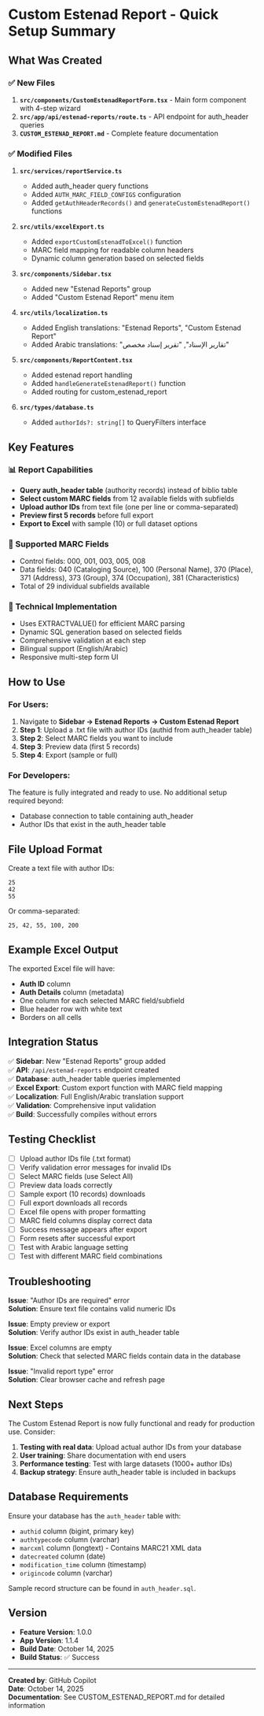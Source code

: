 # Custom Estenad Report - Quick Setup Summary

## What Was Created

### ✅ New Files
1. **`src/components/CustomEstenadReportForm.tsx`** - Main form component with 4-step wizard
2. **`src/app/api/estenad-reports/route.ts`** - API endpoint for auth_header queries
3. **`CUSTOM_ESTENAD_REPORT.md`** - Complete feature documentation

### ✅ Modified Files
1. **`src/services/reportService.ts`**
   - Added auth_header query functions
   - Added `AUTH_MARC_FIELD_CONFIGS` configuration
   - Added `getAuthHeaderRecords()` and `generateCustomEstenadReport()` functions

2. **`src/utils/excelExport.ts`**
   - Added `exportCustomEstenadToExcel()` function
   - MARC field mapping for readable column headers
   - Dynamic column generation based on selected fields

3. **`src/components/Sidebar.tsx`**
   - Added new "Estenad Reports" group
   - Added "Custom Estenad Report" menu item

4. **`src/utils/localization.ts`**
   - Added English translations: "Estenad Reports", "Custom Estenad Report"
   - Added Arabic translations: "تقارير الإسناد", "تقرير إسناد مخصص"

5. **`src/components/ReportContent.tsx`**
   - Added estenad report handling
   - Added `handleGenerateEstenadReport()` function
   - Added routing for custom_estenad_report

6. **`src/types/database.ts`**
   - Added `authorIds?: string[]` to QueryFilters interface

## Key Features

### 📊 Report Capabilities
- **Query auth_header table** (authority records) instead of biblio table
- **Select custom MARC fields** from 12 available fields with subfields
- **Upload author IDs** from text file (one per line or comma-separated)
- **Preview first 5 records** before full export
- **Export to Excel** with sample (10) or full dataset options

### 🎯 Supported MARC Fields
- Control fields: 000, 001, 003, 005, 008
- Data fields: 040 (Cataloging Source), 100 (Personal Name), 370 (Place), 371 (Address), 373 (Group), 374 (Occupation), 381 (Characteristics)
- Total of 29 individual subfields available

### 🔧 Technical Implementation
- Uses EXTRACTVALUE() for efficient MARC parsing
- Dynamic SQL generation based on selected fields
- Comprehensive validation at each step
- Bilingual support (English/Arabic)
- Responsive multi-step form UI

## How to Use

### For Users:
1. Navigate to **Sidebar → Estenad Reports → Custom Estenad Report**
2. **Step 1**: Upload a .txt file with author IDs (authid from auth_header table)
3. **Step 2**: Select MARC fields you want to include
4. **Step 3**: Preview data (first 5 records)
5. **Step 4**: Export (sample or full)

### For Developers:
The feature is fully integrated and ready to use. No additional setup required beyond:
- Database connection to table containing auth_header
- Author IDs that exist in the auth_header table

## File Upload Format

Create a text file with author IDs:
```
25
42
55
```

Or comma-separated:
```
25, 42, 55, 100, 200
```

## Example Excel Output

The exported Excel file will have:
- **Auth ID** column
- **Auth Details** column (metadata)
- One column for each selected MARC field/subfield
- Blue header row with white text
- Borders on all cells

## Integration Status

✅ **Sidebar**: New "Estenad Reports" group added  
✅ **API**: `/api/estenad-reports` endpoint created  
✅ **Database**: auth_header table queries implemented  
✅ **Excel Export**: Custom export function with MARC field mapping  
✅ **Localization**: Full English/Arabic translation support  
✅ **Validation**: Comprehensive input validation  
✅ **Build**: Successfully compiles without errors  

## Testing Checklist

- [ ] Upload author IDs file (.txt format)
- [ ] Verify validation error messages for invalid IDs
- [ ] Select MARC fields (use Select All)
- [ ] Preview data loads correctly
- [ ] Sample export (10 records) downloads
- [ ] Full export downloads all records
- [ ] Excel file opens with proper formatting
- [ ] MARC field columns display correct data
- [ ] Success message appears after export
- [ ] Form resets after successful export
- [ ] Test with Arabic language setting
- [ ] Test with different MARC field combinations

## Troubleshooting

**Issue**: "Author IDs are required" error  
**Solution**: Ensure text file contains valid numeric IDs

**Issue**: Empty preview or export  
**Solution**: Verify author IDs exist in auth_header table

**Issue**: Excel columns are empty  
**Solution**: Check that selected MARC fields contain data in the database

**Issue**: "Invalid report type" error  
**Solution**: Clear browser cache and refresh page

## Next Steps

The Custom Estenad Report is now fully functional and ready for production use. Consider:

1. **Testing with real data**: Upload actual author IDs from your database
2. **User training**: Share documentation with end users
3. **Performance testing**: Test with large datasets (1000+ author IDs)
4. **Backup strategy**: Ensure auth_header table is included in backups

## Database Requirements

Ensure your database has the `auth_header` table with:
- `authid` column (bigint, primary key)
- `authtypecode` column (varchar)
- `marcxml` column (longtext) - Contains MARC21 XML data
- `datecreated` column (date)
- `modification_time` column (timestamp)
- `origincode` column (varchar)

Sample record structure can be found in `auth_header.sql`.

## Version
- **Feature Version**: 1.0.0
- **App Version**: 1.1.4
- **Build Date**: October 14, 2025
- **Build Status**: ✅ Success

---

**Created by**: GitHub Copilot  
**Date**: October 14, 2025  
**Documentation**: See CUSTOM_ESTENAD_REPORT.md for detailed information
